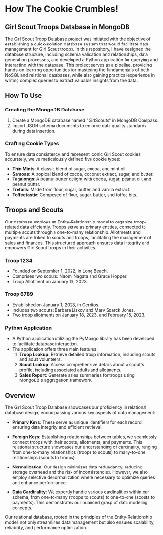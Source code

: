 # How The Cookie Crumbles!

##  Girl Scout Troops Database in MongoDB

The Girl Scout Troop Database project was initiated with the objective of establishing a quick-solution database system that would facilitate data management for Girl Scout troops. In this repository, I have designed the database structure, including schema validation and relationships, data generation processes, and developed a Python application for querying and interacting with the database. This project serves as a pipeline, providing hands-on learning opportunities for mastering the fundamentals of both NoSQL and relational databases, while also gaining practical experience in writing complex queries to extract valuable insights from the data.

## How To Use

### Creating the MongoDB Database

1. Create a MongoDB database named "GirlScouts" in MongoDB Compass.
2. Import JSON schema documents to enforce data quality standards during data insertion.

### Crafting Cookie Types

To ensure data consistency and represent iconic Girl Scout cookies accurately, we've meticulously defined five cookie types:

- **Thin Mints**: A classic blend of sugar, cocoa, and mint oil.
- **Samoas**: A tropical blend of cocoa, coconut extract, sugar, and butter.
- **Tagalongs**: A peanut butter delight with cocoa, sugar, peanut oil, and peanut butter.
- **Trefoils**: Made from flour, sugar, butter, and vanilla extract.
- **Toffeetastic**: Composed of flour, sugar, butter, and toffee bits.


## Troops and Scouts

Our database employs an Entity-Relationship model to organize troop-related data efficiently. Troops serve as primary entities, connected to multiple scouts through a one-to-many relationship. Allotments and payments are linked to scouts and troops, facilitating the management of sales and finances. This structured approach ensures data integrity and empowers Girl Scout troops in their activities.

### Troop 1234

- Founded on September 1, 2022, in Long Beach.
- Comprises two scouts: Naomi Nagata and Grace Hopper.
- Troop Allotment on January 19, 2023.

### Troop 6789

- Established on January 1, 2023, in Cerritos.
- Includes two scouts: Barbara Liskov and Mary Sparck Jones.
- Two troop allotments on January 18, 2023, and February 15, 2023.


### Python Application

- A Python application utilizing the PyMongo library has been developed to facilitate database interaction.
- The application offers three main features:
    1. **Troop Lookup**: Retrieve detailed troop information, including scouts and adult volunteers.
    2. **Scout Lookup**: Access comprehensive details about a scout's profile, including associated adults and allotments.
    3. **Sales Report**: Generate sales summaries for troops using MongoDB's aggregation framework.

## Overview

The Girl Scout Troop Database showcases our proficiency in relational database design, encompassing various key aspects of data management:

- **Primary Keys**: These serve as unique identifiers for each record, ensuring data integrity and efficient retrieval.

- **Foreign Keys**: Establishing relationships between tables, we seamlessly connect troops with their scouts, allotments, and payments. This relational structure showcases our understanding of cardinality, ranging from one-to-many relationships (troops to scouts) to many-to-one relationships (scouts to troops).

- **Normalization**: Our design minimizes data redundancy, reducing storage overhead and the risk of inconsistencies. However, we also employ selective denormalization where necessary to optimize queries and enhance performance.

- **Data Cardinality**: We expertly handle various cardinalities within our schema, from one-to-many (troops to scouts) to one-to-one (scouts to payments). This demonstrates our nuanced grasp of data modeling concepts.

Our relational database, rooted in the principles of the Entity-Relationship model, not only streamlines data management but also ensures scalability, reliability, and performance optimization.

